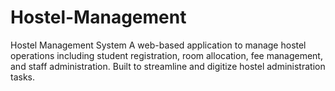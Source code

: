 # Hostel-Management
Hostel Management System A web-based application to manage hostel operations including student registration, room allocation, fee management, and staff administration. Built to streamline and digitize hostel administration tasks.
